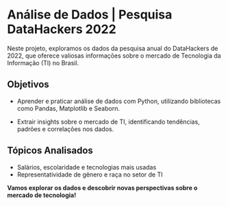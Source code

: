 # Análise de Dados | Pesquisa DataHackers 2022

Neste projeto, exploramos os dados da pesquisa anual do DataHackers de 2022, que oferece valiosas informações sobre o mercado de Tecnologia da Informação (TI) no Brasil.

## Objetivos

- Aprender e praticar análise de dados com Python, utilizando bibliotecas como Pandas, Matplotlib e Seaborn.

- Extrair insights sobre o mercado de TI, identificando tendências, padrões e correlações nos dados.

## Tópicos Analisados

- Salários, escolaridade e tecnologias mais usadas
- Representatividade de gênero e raça no setor de TI

**Vamos explorar os dados e descobrir novas perspectivas sobre o mercado de tecnologia!**